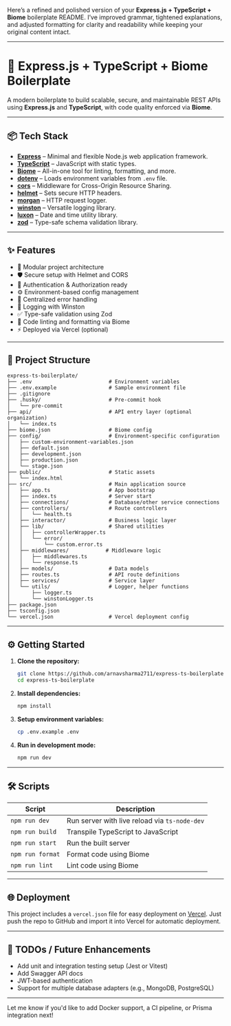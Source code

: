 Here’s a refined and polished version of your **Express.js + TypeScript + Biome** boilerplate README. I’ve improved grammar, tightened explanations, and adjusted formatting for clarity and readability while keeping your original content intact.

---

# 🚀 Express.js + TypeScript + Biome Boilerplate

A modern boilerplate to build scalable, secure, and maintainable REST APIs using **Express.js** and **TypeScript**, with code quality enforced via **Biome**.

---

## 📦 Tech Stack

- **[Express](https://expressjs.com/)** – Minimal and flexible Node.js web application framework.
- **[TypeScript](https://www.typescriptlang.org/)** – JavaScript with static types.
- **[Biome](https://biomejs.dev/)** – All-in-one tool for linting, formatting, and more.
- **[dotenv](https://www.npmjs.com/package/dotenv)** – Loads environment variables from `.env` file.
- **[cors](https://www.npmjs.com/package/cors)** – Middleware for Cross-Origin Resource Sharing.
- **[helmet](https://helmetjs.github.io/)** – Sets secure HTTP headers.
- **[morgan](https://www.npmjs.com/package/morgan)** – HTTP request logger.
- **[winston](https://www.npmjs.com/package/winston)** – Versatile logging library.
- **[luxon](https://moment.github.io/luxon/)** – Date and time utility library.
- **[zod](https://zod.dev/)** – Type-safe schema validation library.

---

## ✨ Features

- 🧱 Modular project architecture
- 🛡️ Secure setup with Helmet and CORS
- 🔐 Authentication & Authorization ready
- ⚙️ Environment-based config management
- 🧪 Centralized error handling
- 🧾 Logging with Winston
- ✅ Type-safe validation using Zod
- 💅 Code linting and formatting via Biome
- ⚡ Deployed via Vercel (optional)

---

## 🧭 Project Structure

```
express-ts-boilerplate/
├── .env                         # Environment variables
├── .env.example                 # Sample environment file
├── .gitignore
├── .husky/                      # Pre-commit hook
│   └── pre-commit
├── api/                         # API entry layer (optional organization)
│   └── index.ts
├── biome.json                   # Biome config
├── config/                      # Environment-specific configuration
│   ├── custom-environment-variables.json
│   ├── default.json
│   ├── development.json
│   ├── production.json
│   └── stage.json
├── public/                      # Static assets
│   └── index.html
├── src/                         # Main application source
│   ├── app.ts                   # App bootstrap
│   ├── index.ts                 # Server start
│   ├── connections/             # Database/other service connections
│   ├── controllers/             # Route controllers
│   │   └── health.ts
│   ├── interactor/              # Business logic layer
│   ├── lib/                     # Shared utilities
│   │   ├── controllerWrapper.ts
│   │   └── error/
│   │       └── custom.error.ts
│   ├── middlewares/            # Middleware logic
│   │   ├── middlewares.ts
│   │   └── response.ts
│   ├── models/                  # Data models
│   ├── routes.ts                # API route definitions
│   ├── services/                # Service layer
│   └── utils/                   # Logger, helper functions
│       ├── logger.ts
│       └── winstonLogger.ts
├── package.json
├── tsconfig.json
└── vercel.json                  # Vercel deployment config
```

---

## ⚙️ Getting Started

1. **Clone the repository:**

   ```bash
   git clone https://github.com/arnavsharma2711/express-ts-boilerplate.git
   cd express-ts-boilerplate
   ```

2. **Install dependencies:**

   ```bash
   npm install
   ```

3. **Setup environment variables:**

   ```bash
   cp .env.example .env
   ```

4. **Run in development mode:**

   ```bash
   npm run dev
   ```

---

## 🛠️ Scripts

| Script         | Description                    |
|----------------|--------------------------------|
| `npm run dev`  | Run server with live reload via `ts-node-dev` |
| `npm run build`| Transpile TypeScript to JavaScript |
| `npm run start`| Run the built server |
| `npm run format` | Format code using Biome |
| `npm run lint`   | Lint code using Biome |

---

## 🌐 Deployment

This project includes a `vercel.json` file for easy deployment on [Vercel](https://vercel.com/). Just push the repo to GitHub and import it into Vercel for automatic deployment.

---

## 🧪 TODOs / Future Enhancements

- Add unit and integration testing setup (Jest or Vitest)
- Add Swagger API docs
- JWT-based authentication
- Support for multiple database adapters (e.g., MongoDB, PostgreSQL)

---

Let me know if you'd like to add Docker support, a CI pipeline, or Prisma integration next!
